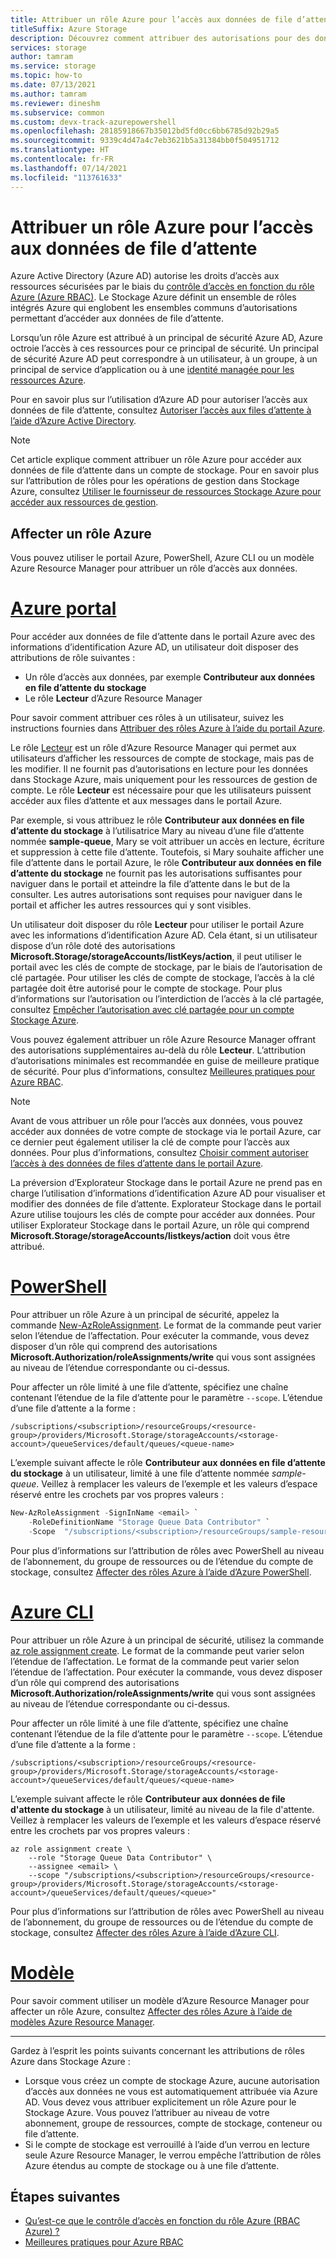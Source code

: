 ```yaml
---
title: Attribuer un rôle Azure pour l’accès aux données de file d’attente
titleSuffix: Azure Storage
description: Découvrez comment attribuer des autorisations pour des données de file d’attente à un principal de sécurité Azure Active Directory avec le contrôle d’accès en fonction du rôle Azure (RBAC Azure). Le service Stockage Azure prend en charge les rôles personnalisés Azure et ceux intégrés pour l’authentification et l’autorisation via Azure AD.
services: storage
author: tamram
ms.service: storage
ms.topic: how-to
ms.date: 07/13/2021
ms.author: tamram
ms.reviewer: dineshm
ms.subservice: common
ms.custom: devx-track-azurepowershell
ms.openlocfilehash: 28185918667b35012bd5fd0cc6bb6785d92b29a5
ms.sourcegitcommit: 9339c4d47a4c7eb3621b5a31384bb0f504951712
ms.translationtype: HT
ms.contentlocale: fr-FR
ms.lasthandoff: 07/14/2021
ms.locfileid: "113761633"
---
```

# <a name="assign-an-azure-role-for-access-to-queue-data"></a>Attribuer un rôle Azure pour l’accès aux données de file d’attente

Azure Active Directory (Azure AD) autorise les droits d’accès aux ressources sécurisées par le biais du [contrôle d’accès en fonction du rôle Azure (Azure RBAC)](../../role-based-access-control/overview.md). Le Stockage Azure définit un ensemble de rôles intégrés Azure qui englobent les ensembles communs d’autorisations permettant d’accéder aux données de file d’attente.

Lorsqu’un rôle Azure est attribué à un principal de sécurité Azure AD, Azure octroie l’accès à ces ressources pour ce principal de sécurité. Un principal de sécurité Azure AD peut correspondre à un utilisateur, à un groupe, à un principal de service d’application ou à une [identité managée pour les ressources Azure](../../active-directory/managed-identities-azure-resources/overview.md).

Pour en savoir plus sur l’utilisation d’Azure AD pour autoriser l’accès aux données de file d’attente, consultez [Autoriser l’accès aux files d’attente à l’aide d’Azure Active Directory](authorize-access-azure-active-directory.md).

> [!NOTE]
> Cet article explique comment attribuer un rôle Azure pour accéder aux données de file d’attente dans un compte de stockage. Pour en savoir plus sur l’attribution de rôles pour les opérations de gestion dans Stockage Azure, consultez [Utiliser le fournisseur de ressources Stockage Azure pour accéder aux ressources de gestion](../common/authorization-resource-provider.md).

## <a name="assign-an-azure-role"></a>Affecter un rôle Azure

Vous pouvez utiliser le portail Azure, PowerShell, Azure CLI ou un modèle Azure Resource Manager pour attribuer un rôle d’accès aux données.

# <a name="azure-portal"></a>[Azure portal](#tab/portal)

Pour accéder aux données de file d’attente dans le portail Azure avec des informations d’identification Azure AD, un utilisateur doit disposer des attributions de rôle suivantes :

- Un rôle d’accès aux données, par exemple **Contributeur aux données en file d’attente du stockage**
- Le rôle **Lecteur** d’Azure Resource Manager

Pour savoir comment attribuer ces rôles à un utilisateur, suivez les instructions fournies dans [Attribuer des rôles Azure à l’aide du portail Azure](../../role-based-access-control/role-assignments-portal.md).

Le rôle [Lecteur](../../role-based-access-control/built-in-roles.md#reader) est un rôle d’Azure Resource Manager qui permet aux utilisateurs d’afficher les ressources de compte de stockage, mais pas de les modifier. Il ne fournit pas d’autorisations en lecture pour les données dans Stockage Azure, mais uniquement pour les ressources de gestion de compte. Le rôle **Lecteur** est nécessaire pour que les utilisateurs puissent accéder aux files d’attente et aux messages dans le portail Azure.

Par exemple, si vous attribuez le rôle **Contributeur aux données en file d’attente du stockage** à l’utilisatrice Mary au niveau d’une file d’attente nommée **sample-queue**, Mary se voit attribuer un accès en lecture, écriture et suppression à cette file d’attente. Toutefois, si Mary souhaite afficher une file d’attente dans le portail Azure, le rôle **Contributeur aux données en file d’attente du stockage** ne fournit pas les autorisations suffisantes pour naviguer dans le portail et atteindre la file d’attente dans le but de la consulter. Les autres autorisations sont requises pour naviguer dans le portail et afficher les autres ressources qui y sont visibles.

Un utilisateur doit disposer du rôle **Lecteur** pour utiliser le portail Azure avec les informations d’identification Azure AD. Cela étant, si un utilisateur dispose d’un rôle doté des autorisations **Microsoft.Storage/storageAccounts/listKeys/action**, il peut utiliser le portail avec les clés de compte de stockage, par le biais de l’autorisation de clé partagée. Pour utiliser les clés de compte de stockage, l’accès à la clé partagée doit être autorisé pour le compte de stockage. Pour plus d’informations sur l’autorisation ou l’interdiction de l’accès à la clé partagée, consultez [Empêcher l’autorisation avec clé partagée pour un compte Stockage Azure](../common/shared-key-authorization-prevent.md).

Vous pouvez également attribuer un rôle Azure Resource Manager offrant des autorisations supplémentaires au-delà du rôle **Lecteur**. L’attribution d’autorisations minimales est recommandée en guise de meilleure pratique de sécurité. Pour plus d’informations, consultez [Meilleures pratiques pour Azure RBAC](../../role-based-access-control/best-practices.md).

> [!NOTE]
> Avant de vous attribuer un rôle pour l’accès aux données, vous pouvez accéder aux données de votre compte de stockage via le portail Azure, car ce dernier peut également utiliser la clé de compte pour l’accès aux données. Pour plus d’informations, consultez [Choisir comment autoriser l’accès à des données de files d’attente dans le portail Azure](../queues/authorize-data-operations-portal.md).
>
> La préversion d’Explorateur Stockage dans le portail Azure ne prend pas en charge l’utilisation d’informations d’identification Azure AD pour visualiser et modifier des données de file d’attente. Explorateur Stockage dans le portail Azure utilise toujours les clés de compte pour accéder aux données. Pour utiliser Explorateur Stockage dans le portail Azure, un rôle qui comprend **Microsoft.Storage/storageAccounts/listkeys/action** doit vous être attribué.

# <a name="powershell"></a>[PowerShell](#tab/powershell)

Pour attribuer un rôle Azure à un principal de sécurité, appelez la commande [New-AzRoleAssignment](/powershell/module/az.resources/new-azroleassignment). Le format de la commande peut varier selon l’étendue de l’affectation. Pour exécuter la commande, vous devez disposer d’un rôle qui comprend des autorisations **Microsoft.Authorization/roleAssignments/write** qui vous sont assignées au niveau de l’étendue correspondante ou ci-dessus.

Pour affecter un rôle limité à une file d’attente, spécifiez une chaîne contenant l’étendue de la file d’attente pour le paramètre `--scope`. L’étendue d’une file d’attente a la forme :

```
/subscriptions/<subscription>/resourceGroups/<resource-group>/providers/Microsoft.Storage/storageAccounts/<storage-account>/queueServices/default/queues/<queue-name>
```

L’exemple suivant affecte le rôle **Contributeur aux données en file d’attente du stockage** à un utilisateur, limité à une file d’attente nommée *sample-queue*. Veillez à remplacer les valeurs de l’exemple et les valeurs d’espace réservé entre les crochets par vos propres valeurs : 

```powershell
New-AzRoleAssignment -SignInName <email> `
    -RoleDefinitionName "Storage Queue Data Contributor" `
    -Scope  "/subscriptions/<subscription>/resourceGroups/sample-resource-group/providers/Microsoft.Storage/storageAccounts/<storage-account>/queueServices/default/queues/sample-queue"
```

Pour plus d’informations sur l’attribution de rôles avec PowerShell au niveau de l’abonnement, du groupe de ressources ou de l’étendue du compte de stockage, consultez [Affecter des rôles Azure à l’aide d’Azure PowerShell](../../role-based-access-control/role-assignments-powershell.md).

# <a name="azure-cli"></a>[Azure CLI](#tab/azure-cli)

Pour attribuer un rôle Azure à un principal de sécurité, utilisez la commande [az role assignment create](/cli/azure/role/assignment#az_role_assignment_create). Le format de la commande peut varier selon l’étendue de l’affectation. Le format de la commande peut varier selon l’étendue de l’affectation. Pour exécuter la commande, vous devez disposer d’un rôle qui comprend des autorisations **Microsoft.Authorization/roleAssignments/write** qui vous sont assignées au niveau de l’étendue correspondante ou ci-dessus.

Pour affecter un rôle limité à une file d’attente, spécifiez une chaîne contenant l’étendue de la file d’attente pour le paramètre `--scope`. L’étendue d’une file d’attente a la forme :

```
/subscriptions/<subscription>/resourceGroups/<resource-group>/providers/Microsoft.Storage/storageAccounts/<storage-account>/queueServices/default/queues/<queue-name>
```

L’exemple suivant affecte le rôle **Contributeur aux données de file d'attente du stockage** à un utilisateur, limité au niveau de la file d'attente. Veillez à remplacer les valeurs de l’exemple et les valeurs d’espace réservé entre les crochets par vos propres valeurs :

```azurecli-interactive
az role assignment create \
    --role "Storage Queue Data Contributor" \
    --assignee <email> \
    --scope "/subscriptions/<subscription>/resourceGroups/<resource-group>/providers/Microsoft.Storage/storageAccounts/<storage-account>/queueServices/default/queues/<queue>"
```

Pour plus d’informations sur l’attribution de rôles avec PowerShell au niveau de l’abonnement, du groupe de ressources ou de l’étendue du compte de stockage, consultez [Affecter des rôles Azure à l’aide d’Azure CLI](../../role-based-access-control/role-assignments-cli.md).

# <a name="template"></a>[Modèle](#tab/template)

Pour savoir comment utiliser un modèle d’Azure Resource Manager pour affecter un rôle Azure, consultez [Affecter des rôles Azure à l’aide de modèles Azure Resource Manager](../../role-based-access-control/role-assignments-template.md).

---

Gardez à l’esprit les points suivants concernant les attributions de rôles Azure dans Stockage Azure :

- Lorsque vous créez un compte de stockage Azure, aucune autorisation d’accès aux données ne vous est automatiquement attribuée via Azure AD. Vous devez vous attribuer explicitement un rôle Azure pour le Stockage Azure. Vous pouvez l’attribuer au niveau de votre abonnement, groupe de ressources, compte de stockage, conteneur ou file d’attente.
- Si le compte de stockage est verrouillé à l’aide d’un verrou en lecture seule Azure Resource Manager, le verrou empêche l’attribution de rôles Azure étendus au compte de stockage ou à une file d’attente.

## <a name="next-steps"></a>Étapes suivantes

- [Qu’est-ce que le contrôle d’accès en fonction du rôle Azure (RBAC Azure) ?](../../role-based-access-control/overview.md)
- [Meilleures pratiques pour Azure RBAC](../../role-based-access-control/best-practices.md)
